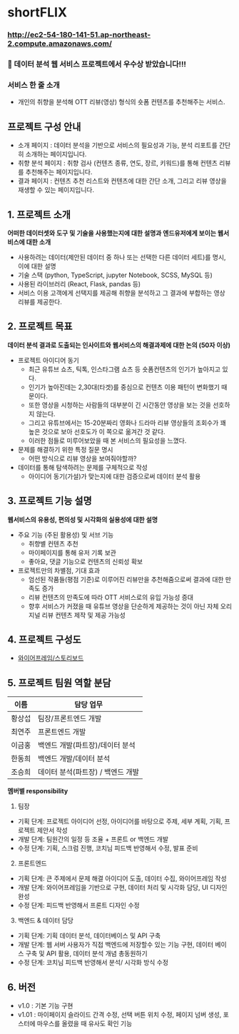 # shortFLIX
### http://ec2-54-180-141-51.ap-northeast-2.compute.amazonaws.com/
### 🙌 데이터 분석 웹 서비스 프로젝트에서 우수상 받았습니다!!!

### 서비스 한 줄 소개

- 개인의 취향을 분석해 OTT 리뷰(영상) 형식의 숏폼 컨텐츠를 추천해주는 서비스.

## 프로젝트 구성 안내

- 소개 페이지 : 데이터 분석을 기반으로 서비스의 필요성과 기능, 분석 리포트를 간단히 소개하는 페이지입니다.
- 취향 분석 페이지 : 취향 검사 (컨텐츠 종류, 연도, 장르, 키워드)를 통해 컨텐츠 리뷰를 추천해주는 페이지입니다.
- 결과 페이지 : 컨텐츠 추천 리스트와 컨텐츠에 대한 간단 소개, 그리고 리뷰 영상을 재생할 수 있는 페이지입니다.

## 1. 프로젝트 소개

**어떠한 데이터셋와 도구 및 기술을 사용했는지에 대한 설명과 엔드유저에게 보이는 웹서비스에 대한 소개**

- 사용하려는 데이터(제안된 데이터 중 하나 또는 선택한 다른 데이터 세트)를 명시, 이에 대한 설명
- 기술 스택 (python, TypeScript, jupyter Notebook, SCSS, MySQL 등)
- 사용된 라이브러리 (React, Flask, pandas 등)
- 서비스 이용 고객에게 선택지를 제공해 취향을 분석하고 그 결과에 부합하는 영상 리뷰를 제공한다.

## 2. 프로젝트 목표

**데이터 분석 결과로 도출되는 인사이트와 웹서비스의 해결과제에 대한 논의 (50자 이상)**

- 프로젝트 아이디어 동기
  - 최근 유튜브 쇼츠, 틱톡, 인스타그램 쇼츠 등 숏폼컨텐츠의 인기가 높아지고 있다.
  - 인기가 높아진데는 2,30대(타겟)를 중심으로 컨텐츠 이용 패턴이 변화했기 때문이다.
  - 또한 영상을 시청하는 사람들의 대부분이 긴 시간동안 영상을 보는 것을 선호하지 않는다.
  - 그리고 유튜브에서는 15-20분짜리 영화나 드라마 리뷰 영상들의 조회수가 꽤 높은 것으로 보아 선호도가 이 쪽으로 옮겨간 것 같다.
  - 이러한 점들로 미루어보았을 때 본 서비스의 필요성을 느꼈다.
- 문제를 해결하기 위한 특정 질문 명시
  - 어떤 방식으로 리뷰 영상을 보여줘야할까?
- 데이터를 통해 탐색하려는 문제를 구체적으로 작성
  - 아이디어 동기(가설)가 맞는지에 대한 검증으로써 데이터 분석 활용

## 3. 프로젝트 기능 설명

**웹서비스의 유용성, 편의성 및 시각화의 실용성에 대한 설명**

- 주요 기능 (주된 활용성) 및 서브 기능
  - 취향별 컨텐츠 추천 
  - 마이페이지를 통해 유저 기록 보관
  - 좋아요, 댓글 기능으로 컨텐츠의 신뢰성 확보
- 프로젝트만의 차별점, 기대 효과
  - 엄선된 작품들(평점 기준)로 이루어진 리뷰만을 추천해줌으로써 결과에 대한 만족도 증가
  - 리뷰 컨텐츠의 만족도에 따라 OTT 서비스로의 유입 가능성 증대
  - 향후 서비스가 커졌을 때 유튜브 영상을 단순하게 제공하는 것이 아닌 자체 오리지널 리뷰 컨텐츠 제작 및 제공 가능성

## 4. 프로젝트 구성도

- [와이어프레임/스토리보드](https://www.figma.com/file/KpHOKvokLh9OOdjy8uM3ct/%EC%99%80%EC%9D%B4%EC%96%B4%ED%94%84%EB%A0%88%EC%9E%84?node-id=0%3A394)

## 5. 프로젝트 팀원 역할 분담

| 이름   | 담당 업무                         |
| ------ | --------------------------------- |
| 황상섭 | 팀장/프론트엔드 개발              |
| 최연주 | 프론트엔드 개발                   |
| 이금홍 | 백엔드 개발(파트장)/데이터 분석   |
| 한동희 | 백엔드 개발/데이터 분석           |
| 조승희 | 데이터 분석(파트장) / 백엔드 개발 |

**멤버별 responsibility**

1. 팀장

- 기획 단계: 프로젝트 아이디어 선정, 아이디어를 바탕으로 주제, 세부 계획, 기획, 프로젝트 제안서 작성
- 개발 단계: 팀원간의 일정 등 조율 + 프론트 or 백엔드 개발
- 수정 단계: 기획, 스크럼 진행, 코치님 피드백 반영해서 수정, 발표 준비

2. 프론트엔드

- 기획 단계: 큰 주제에서 문제 해결 아이디어 도출, 데이터 수집, 와이어프레임 작성
- 개발 단계: 와이어프레임을 기반으로 구현, 데이터 처리 및 시각화 담당, UI 디자인 완성
- 수정 단계: 피드백 반영해서 프론트 디자인 수정

3.  백엔드 & 데이터 담당

- 기획 단계: 기획 데이터 분석, 데이터베이스 및 API 구축
- 개발 단계: 웹 서버 사용자가 직접 백엔드에 저장할수 있는 기능 구현, 데이터 베이스 구축 및 API 활용, 데이터 분석 개념 총동원하기
- 수정 단계: 코치님 피드백 반영해서 분석/ 시각화 방식 수정

## 6. 버전

- v1.0 : 기본 기능 구현
- v1.01 : 마이페이지 슬라이드 간격 수정, 선택 버튼 위치 수정, 페이지 넘버 생성, 포스터에 마우스를 올렸을 때 유사도 확인 기능
